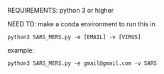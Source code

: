 REQUIREMENTS:
python 3 or higher

NEED TO:
make a conda environment to run this in

```python3 SARS_MERS.py -e [EMAIL] -v [VIRUS]```


example: 

```python3 SARS_MERS.py -e gmail@gmail.com -v SARS```
